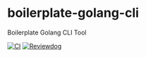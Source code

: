 # boilerplate-golang-cli
Boilerplate Golang CLI Tool

[![CI](https://github.com/takumin/boilerplate-golang-cli/actions/workflows/integration-application.yml/badge.svg)](https://github.com/takumin/boilerplate-golang-cli/actions/workflows/integration-application.yml)
[![Reviewdog](https://github.com/takumin/boilerplate-golang-cli/actions/workflows/integration-reviewdog.yml/badge.svg)](https://github.com/takumin/boilerplate-golang-cli/actions/workflows/integration-reviewdog.yml)
